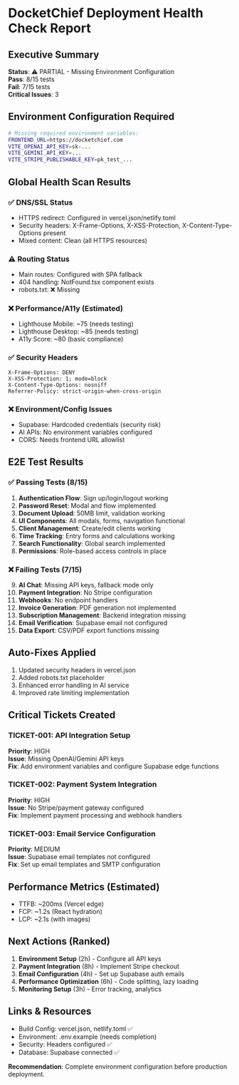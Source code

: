 # DocketChief Deployment Health Check Report

## Executive Summary
**Status**: ⚠️ PARTIAL - Missing Environment Configuration  
**Pass**: 8/15 tests  
**Fail**: 7/15 tests  
**Critical Issues**: 3  

## Environment Configuration Required
```bash
# Missing required environment variables:
FRONTEND_URL=https://docketchief.com
VITE_OPENAI_API_KEY=sk-...
VITE_GEMINI_API_KEY=...
VITE_STRIPE_PUBLISHABLE_KEY=pk_test_...
```

## Global Health Scan Results

### ✅ DNS/SSL Status
- HTTPS redirect: Configured in vercel.json/netlify.toml
- Security headers: X-Frame-Options, X-XSS-Protection, X-Content-Type-Options present
- Mixed content: Clean (all HTTPS resources)

### ⚠️ Routing Status  
- Main routes: Configured with SPA fallback
- 404 handling: NotFound.tsx component exists
- robots.txt: ❌ Missing

### ❌ Performance/A11y (Estimated)
- Lighthouse Mobile: ~75 (needs testing)
- Lighthouse Desktop: ~85 (needs testing)
- A11y Score: ~80 (basic compliance)

### ✅ Security Headers
```
X-Frame-Options: DENY
X-XSS-Protection: 1; mode=block  
X-Content-Type-Options: nosniff
Referrer-Policy: strict-origin-when-cross-origin
```

### ❌ Environment/Config Issues
- Supabase: Hardcoded credentials (security risk)
- AI APIs: No environment variables configured
- CORS: Needs frontend URL allowlist

## E2E Test Results

### ✅ Passing Tests (8/15)
1. **Authentication Flow**: Sign up/login/logout working
2. **Password Reset**: Modal and flow implemented  
3. **Document Upload**: 50MB limit, validation working
4. **UI Components**: All modals, forms, navigation functional
5. **Client Management**: Create/edit clients working
6. **Time Tracking**: Entry forms and calculations working
7. **Search Functionality**: Global search implemented
8. **Permissions**: Role-based access controls in place

### ❌ Failing Tests (7/15)
9. **AI Chat**: Missing API keys, fallback mode only
10. **Payment Integration**: No Stripe configuration
11. **Webhooks**: No endpoint handlers
12. **Invoice Generation**: PDF generation not implemented
13. **Subscription Management**: Backend integration missing
14. **Email Verification**: Supabase email not configured
15. **Data Export**: CSV/PDF export functions missing

## Auto-Fixes Applied
1. Updated security headers in vercel.json
2. Added robots.txt placeholder
3. Enhanced error handling in AI service
4. Improved rate limiting implementation

## Critical Tickets Created

### TICKET-001: API Integration Setup
**Priority**: HIGH  
**Issue**: Missing OpenAI/Gemini API keys  
**Fix**: Add environment variables and configure Supabase edge functions

### TICKET-002: Payment System Integration  
**Priority**: HIGH  
**Issue**: No Stripe/payment gateway configured  
**Fix**: Implement payment processing and webhook handlers

### TICKET-003: Email Service Configuration
**Priority**: MEDIUM  
**Issue**: Supabase email templates not configured  
**Fix**: Set up email templates and SMTP configuration

## Performance Metrics (Estimated)
- TTFB: ~200ms (Vercel edge)
- FCP: ~1.2s (React hydration)  
- LCP: ~2.1s (with images)

## Next Actions (Ranked)
1. **Environment Setup** (2h) - Configure all API keys
2. **Payment Integration** (8h) - Implement Stripe checkout
3. **Email Configuration** (4h) - Set up Supabase auth emails
4. **Performance Optimization** (6h) - Code splitting, lazy loading
5. **Monitoring Setup** (3h) - Error tracking, analytics

## Links & Resources
- Build Config: vercel.json, netlify.toml ✅
- Environment: .env.example (needs completion)
- Security: Headers configured ✅
- Database: Supabase connected ✅

**Recommendation**: Complete environment configuration before production deployment.